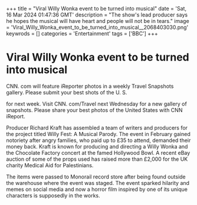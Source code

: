 +++
title = "Viral Willy Wonka event to be turned into musical"
date = 'Sat, 16 Mar 2024 01:47:36 GMT'
description = "The show's lead producer says he hopes the musical will have heart and people will not be in tears."
image = 'Viral_Willy_Wonka_event_to_be_turned_into_musical__2068403030.png'
keywrods =  []
categories = 'Entertainment'
tags = ['BBC']
+++

# Viral Willy Wonka event to be turned into musical

CNN.
com will feature iReporter photos in a weekly Travel Snapshots gallery.
Please submit your best shots of the U.
S.

for next week.
Visit CNN.
com/Travel next Wednesday for a new gallery of snapshots.
Please share your best photos of the United States with CNN iReport.

Producer Richard Kraft has assembled a team of writers and producers for the project titled Willy Fest: A Musical Parody.
The event in February gained notoriety after angry families, who paid up to £35 to attend, demanded their money back.
Kraft is known for producing and directing a Willy Wonka and the Chocolate Factory concert at the famed Hollywood Bowl.
A recent eBay auction of some of the props used has raised more than £2,000 for the UK charity Medical Aid for Palestinians.

The items were passed to Monorail record store after being found outside the warehouse where the event was staged.
The event sparked hilarity and memes on social media and now a horror film inspired by one of its unique characters is supposedly in the works.


